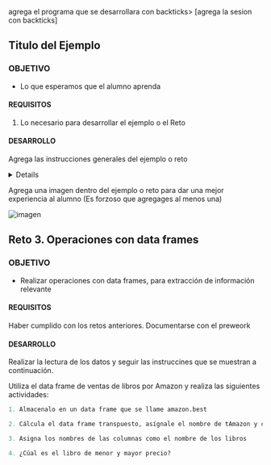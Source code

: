  

agrega el programa que se desarrollara con backticks> [agrega la sesion con backticks] 
	
## Titulo del Ejemplo 

### OBJETIVO 

- Lo que esperamos que el alumno aprenda 

#### REQUISITOS 

1. Lo necesario para desarrollar el ejemplo o el Reto 

#### DESARROLLO

Agrega las instrucciones generales del ejemplo o reto

<details>

	<summary>Solucion</summary>
	<p> Agrega aqui la solucion</p>
	<p>Recuerda! escribe cada paso para desarrollar la solución del ejemplo o reto </p>
</details> 

Agrega una imagen dentro del ejemplo o reto para dar una mejor experiencia al alumno (Es forzoso que agregages al menos una)

![imagen](https://picsum.photos/200/300)

## Reto 3. Operaciones con data frames

### OBJETIVO 

- Realizar operaciones con data frames, para extracción de información relevante 

#### REQUISITOS 

Haber cumplido con los retos anteriores. Documentarse con el preweork 

#### DESARROLLO

Realizar la lectura de los datos y seguir las instruccines que se muestran a continuación.


Utiliza el data frame de ventas de libros por Amazon y realiza las siguientes actividades:
```R
1. Almacenalo en un data frame que se llame amazon.best

2. Cálcula el data frame transpuesto, asígnale el nombre de tAmazon y conviértelo en un data frame

3. Asigna los nombres de las columnas como el nombre de los libros

4. ¿Cúal es el libro de menor y mayor precio?
```


